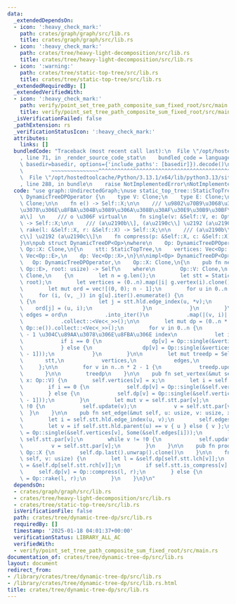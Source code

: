 ```yaml
---
data:
  _extendedDependsOn:
  - icon: ':heavy_check_mark:'
    path: crates/graph/graph/src/lib.rs
    title: crates/graph/graph/src/lib.rs
  - icon: ':heavy_check_mark:'
    path: crates/tree/heavy-light-decomposition/src/lib.rs
    title: crates/tree/heavy-light-decomposition/src/lib.rs
  - icon: ':warning:'
    path: crates/tree/static-top-tree/src/lib.rs
    title: crates/tree/static-top-tree/src/lib.rs
  _extendedRequiredBy: []
  _extendedVerifiedWith:
  - icon: ':heavy_check_mark:'
    path: verify/point_set_tree_path_composite_sum_fixed_root/src/main.rs
    title: verify/point_set_tree_path_composite_sum_fixed_root/src/main.rs
  _isVerificationFailed: false
  _pathExtension: rs
  _verificationStatusIcon: ':heavy_check_mark:'
  attributes:
    links: []
  bundledCode: "Traceback (most recent call last):\n  File \"/opt/hostedtoolcache/Python/3.13.1/x64/lib/python3.13/site-packages/onlinejudge_verify/documentation/build.py\"\
    , line 71, in _render_source_code_stat\n    bundled_code = language.bundle(stat.path,\
    \ basedir=basedir, options={'include_paths': [basedir]}).decode()\n          \
    \         ~~~~~~~~~~~~~~~^^^^^^^^^^^^^^^^^^^^^^^^^^^^^^^^^^^^^^^^^^^^^^^^^^^^^^^^^^^^^^^^^^\n\
    \  File \"/opt/hostedtoolcache/Python/3.13.1/x64/lib/python3.13/site-packages/onlinejudge_verify/languages/rust.py\"\
    , line 288, in bundle\n    raise NotImplementedError\nNotImplementedError\n"
  code: "use graph::UndirectedGraph;\nuse static_top_tree::StaticTopTree;\n\npub trait\
    \ DynamicTreeDPOperator {\n    type V: Clone;\n    type E: Clone;\n    type X:\
    \ Clone;\n\n    fn e() -> Self::X;\n\n    /// \u9802\u70B9\u3068\u305D\u306E\u89AA\
    \u3078\u306E\u8FBA\u304B\u3089\u306A\u308B\u30AF\u30E9\u30B9\u30BF\u30FC (o\u2190\
    a\\]  \n    /// o \u306F virtual\n    fn single(v: &Self::V, e: Option<&Self::E>)\
    \ -> Self::X;\n\n    /// (a\u2190b\\], (a\u2190c\\] \u2192 (a\u2190b\\]\n    fn\
    \ rake(l: &Self::X, r: &Self::X) -> Self::X;\n\n    /// (a\u2190b\\], (b\u2190\
    c\\] \u2192 (a\u2190c\\]\n    fn compress(p: &Self::X, c: &Self::X) -> Self::X;\n\
    }\n\npub struct DynamicTreeDP<Op>\nwhere\n    Op: DynamicTreeDPOperator,\n   \
    \ Op::X: Clone,\n{\n    stt: StaticTopTree,\n    vertices: Vec<Op::V>,\n    edges:\
    \ Vec<Op::E>,\n    dp: Vec<Op::X>,\n}\n\nimpl<Op> DynamicTreeDP<Op>\nwhere\n \
    \   Op: DynamicTreeDPOperator,\n    Op::X: Clone,\n{\n    pub fn new(g: &UndirectedGraph<Op::V,\
    \ Op::E>, root: usize) -> Self\n    where\n        Op::V: Clone,\n        Op::E:\
    \ Clone,\n    {\n        let n = g.len();\n        let stt = StaticTopTree::new(g,\
    \ root);\n        let vertices = (0..n).map(|i| g.vertex(i).clone()).collect::<Vec<_>>();\n\
    \        let mut ord = vec![(0, 0); n - 1];\n        for u in 0..n {\n       \
    \     for (i, (v, _)) in g[u].iter().enumerate() {\n                if u < *v\
    \ {\n                    let j = stt.hld.edge_index(u, *v);\n                \
    \    ord[j] = (u, i);\n                }\n            }\n        }\n        let\
    \ edges = ord\n            .into_iter()\n            .map(|(v, i)| g[v][i].1.clone())\n\
    \            .collect::<Vec<_>>();\n\n        let mut dp = (0..n * 2 - 1).map(|_|\
    \ Op::e()).collect::<Vec<_>>();\n        for v in 0..n {\n            // vertex_index(v)\
    \ - 1 \u304C\u89AA\u3078\u306E\u8FBA\u306E index\n            let i = stt.hld.vertex_index(v);\n\
    \            if i == 0 {\n                dp[v] = Op::single(&vertices[v], None);\n\
    \            } else {\n                dp[v] = Op::single(&vertices[v], Some(&edges[i\
    \ - 1]));\n            }\n        }\n\n        let mut treedp = Self {\n     \
    \       stt,\n            vertices,\n            edges,\n            dp,\n   \
    \     };\n\n        for v in n..n * 2 - 1 {\n            treedp.update(v);\n \
    \       }\n\n        treedp\n    }\n\n    pub fn set_vertex(&mut self, v: usize,\
    \ x: Op::V) {\n        self.vertices[v] = x;\n        let i = self.stt.hld.vertex_index(v);\n\
    \        if i == 0 {\n            self.dp[v] = Op::single(&self.vertices[v], None);\n\
    \        } else {\n            self.dp[v] = Op::single(&self.vertices[v], Some(&self.edges[i\
    \ - 1]));\n        }\n        let mut v = self.stt.par[v];\n        while v !=\
    \ !0 {\n            self.update(v);\n            v = self.stt.par[v];\n      \
    \  }\n    }\n\n    pub fn set_edge(&mut self, u: usize, v: usize, x: Op::E) {\n\
    \        let i = self.stt.hld.edge_index(u, v);\n        self.edges[i] = x;\n\
    \        let v = if self.stt.hld.parent(u) == v { u } else { v };\n        self.dp[v]\
    \ = Op::single(&self.vertices[v], Some(&self.edges[i]));\n        let mut v =\
    \ self.stt.par[v];\n        while v != !0 {\n            self.update(v);\n   \
    \         v = self.stt.par[v];\n        }\n    }\n\n    pub fn prod(&self) ->\
    \ Op::X {\n        self.dp.last().unwrap().clone()\n    }\n\n    fn update(&mut\
    \ self, v: usize) {\n        let l = &self.dp[self.stt.lch[v]];\n        let r\
    \ = &self.dp[self.stt.rch[v]];\n        if self.stt.is_compress[v] {\n       \
    \     self.dp[v] = Op::compress(l, r);\n        } else {\n            self.dp[v]\
    \ = Op::rake(l, r);\n        }\n    }\n}\n"
  dependsOn:
  - crates/graph/graph/src/lib.rs
  - crates/tree/heavy-light-decomposition/src/lib.rs
  - crates/tree/static-top-tree/src/lib.rs
  isVerificationFile: false
  path: crates/tree/dynamic-tree-dp/src/lib.rs
  requiredBy: []
  timestamp: '2025-01-18 04:01:37+00:00'
  verificationStatus: LIBRARY_ALL_AC
  verifiedWith:
  - verify/point_set_tree_path_composite_sum_fixed_root/src/main.rs
documentation_of: crates/tree/dynamic-tree-dp/src/lib.rs
layout: document
redirect_from:
- /library/crates/tree/dynamic-tree-dp/src/lib.rs
- /library/crates/tree/dynamic-tree-dp/src/lib.rs.html
title: crates/tree/dynamic-tree-dp/src/lib.rs
---
```

